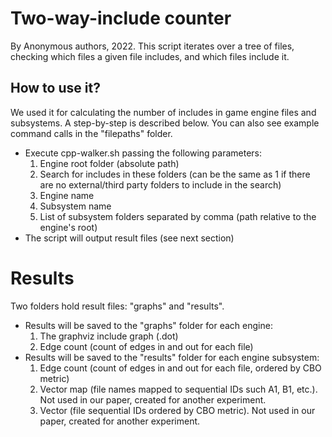 # Two-way-include counter
By Anonymous authors, 2022. This script iterates over a tree of files, checking which files a given file includes, and which files include it.

## How to use it?
We used it for calculating the number of includes in game engine files and subsystems. A step-by-step is described below. You can also see example command calls in the "filepaths" folder. 

- Execute cpp-walker.sh passing the following parameters:
    1. Engine root folder (absolute path)
    2. Search for includes in these folders (can be the same as 1 if there are no external/third party folders to include in the search)
    3. Engine name
    4. Subsystem name
    5. List of subsystem folders separated by comma (path relative to the engine's root)
- The script will output result files (see next section)

# Results
Two folders hold result files: "graphs" and "results".

- Results will be saved to the "graphs" folder for each engine: 
    1. The graphviz include graph (.dot)
    2. Edge count (count of edges in and out for each file)
- Results will be saved to the "results" folder for each engine subsystem: 
    1. Edge count (count of edges in and out for each file, ordered by CBO metric)
    2. Vector map (file names mapped to sequential IDs such A1, B1, etc.). Not used in our paper, created for another experiment.
    3. Vector (file sequential IDs ordered by CBO metric). Not used in our paper, created for another experiment.